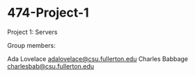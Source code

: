 # 474-Project-1
Project 1: Servers

Group members:

Ada Lovelace adalovelace@csu.fullerton.edu
Charles Babbage charlesbab@csu.fullerton.edu

